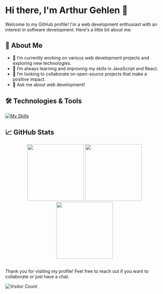 # Hi there, I'm Arthur Gehlen 👋

Welcome to my GitHub profile! I'm a web development enthusiast with an interest in software development. Here's a little bit about me:

## 🚀 About Me

- 🔭 I’m currently working on various web development projects and exploring new technologies.
- 🌱 I’m always learning and improving my skills in JavaScript and React.
- 👯 I’m looking to collaborate on open-source projects that make a positive impact.
- 💬 Ask me about web development!

## 🛠️ Technologies & Tools

[![My Skills](https://skillicons.dev/icons?i=dart,html,css,scss,js,react,git,vscode,figma)](https://skillicons.dev)

## 📈 GitHub Stats

<div align="center">
  <img height="180em" src="https://github-readme-stats.vercel.app/api?username=ArthurGehlen&show_icons=true&theme=tokyonight"/>
  <img height="180em" src="https://github-readme-streak-stats.herokuapp.com/?user=ArthurGehlen&theme=tokyonight"/>
</div>

<div align="center">
  <img height="180em" src="https://github-readme-stats.vercel.app/api/top-langs/?username=ArthurGehlen&layout=compact&theme=tokyonight"/>
</div>

<br>

Thank you for visiting my profile! Feel free to reach out if you want to collaborate or just have a chat.

![Visitor Count](https://visitor-badge.laobi.icu/badge?page_id=ArthurGehlen)
